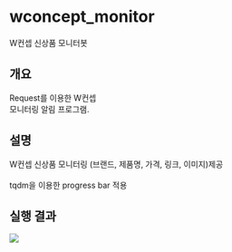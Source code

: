 # wconcept_monitor

W컨셉 신상품 모니터봇

## 개요
Request를 이용한 W컨셉<br> 
모니터링 알림 프로그램.

## 설명
W컨셉 신상품 모니터링 (브랜드, 제품명, 가격, 링크, 이미지)제공 <br> <br>
tqdm을 이용한 progress bar 적용 <br>


## 실행 결과
<img src="https://github.com/coper3976/wconcept_monitor/blob/main/%EC%8B%A4%ED%96%89%EA%B2%B0%EA%B3%BC.png">
